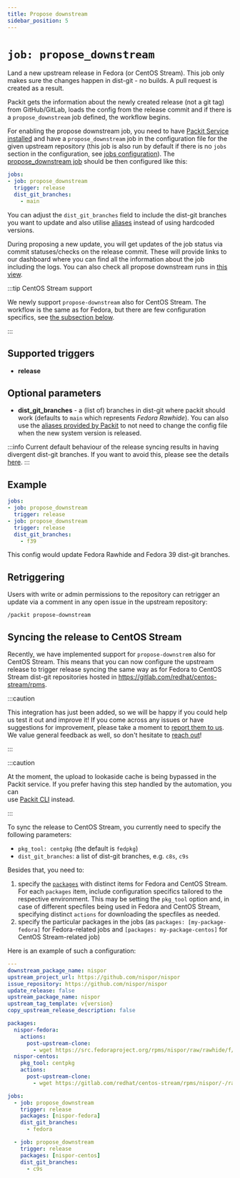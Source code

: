 ```yaml
---
title: Propose downstream
sidebar_position: 5
---
```


# `job: propose_downstream`

Land a new upstream release in Fedora (or CentOS Stream). This job only makes sure the changes
happen in dist-git - no builds. A pull request is created as a result.

Packit gets the information about the newly created release (not a git tag) from GitHub/GitLab,
loads the config from the release commit and if there is a `propose_downstream` job
defined, the workflow begins. 

For enabling the propose downstream job, you need to have
[Packit Service installed](/docs/guide/#1-set-up-packit-integration)
and have a `propose_downstream` job in the configuration file for the given upstream repository
(this job is also run by default if there is no `jobs` section
in the configuration, see [jobs configuration](/docs/configuration/#packit-service-jobs)).
The [propose_downstream job](/docs/configuration/upstream/propose_downstream) should be then configured like this:

```yaml
jobs:
- job: propose_downstream
  trigger: release
  dist_git_branches:
    - main
```
You can adjust the `dist_git_branches` field to include the
dist-git branches you want to update and also utilise [aliases](/docs/configuration/#aliases) 
instead of using hardcoded versions.

During proposing a new update, you will get updates of the job status via commit statuses/checks
on the release commit. These will provide links to our dashboard where you can find all the information about 
the job including the logs. You can also check all propose downstream runs in 
[this view](https://dashboard.packit.dev/jobs/propose-downstreams).

:::tip CentOS Stream support

We newly support `propose-downstream` also for CentOS Stream. The workflow is the same as for Fedora, but there are few
configuration specifics, see [the subsection below](#syncing-the-release-to-centos-stream).

:::

## Supported triggers

* **release**

## Optional parameters

* **dist_git_branches** - a (list of) branches in dist-git where packit should work (defaults to `main` which represents _Fedora Rawhide_).
  You can also use the [aliases provided by Packit](/docs/configuration#aliases)
  to not need to change the config file when the new system version is released.

:::info
Current default behaviour of the release syncing results in having divergent dist-git branches. If you want to avoid this,
please see the details [here](/docs/fedora-releases-guide#keeping-dist-git-branches-non-divergent).
:::

## Example

```yaml
jobs:
- job: propose_downstream
  trigger: release
- job: propose_downstream
  trigger: release
  dist_git_branches:
    - f39
```

This config would update Fedora Rawhide and Fedora 39 dist-git branches.

## Retriggering
Users with write or admin permissions to the repository can retrigger an
update via a comment in any open issue in the upstream repository:

    /packit propose-downstream


## Syncing the release to CentOS Stream

Recently, we have implemented support for `propose-downstrem` also for CentOS Stream. This means that you can now configure
the upstream release to trigger release syncing the same way as for Fedora to CentOS Stream dist-git repositories
hosted in https://gitlab.com/redhat/centos-stream/rpms.

:::caution

This integration has just been added, so we will be happy if you could help us
test it out and improve it! If you come across any issues or have suggestions for improvement, 
please take a moment to [report them to us](https://github.com/packit/packit-service/issues/new). 
We value general feedback as well, so don't hesitate to [reach out](/#contact)!

:::


:::caution

At the moment, the upload to lookaside cache is being bypassed in the Packit service.
If you prefer having this step handled by the automation, you can  
use [Packit CLI](/docs/cli/propose-downstream) instead.

:::

To sync the release to CentOS Stream, you currently need to specify the following parameters:
- `pkg_tool: centpkg` (the default is `fedpkg`)
- `dist_git_branches`:  a list of dist-git branches, e.g. `c8s`, `c9s`

Besides that, you need to:
1. specify the [`packages`](/docs/configuration#packages) with distinct items for Fedora and CentOS Stream. 
For each `packages` item, include configuration specifics tailored to the respective environment. This may
be setting the `pkg_tool` option and, in case of different specfiles being used in Fedora and CentOS Stream, 
specifying distinct `actions` for downloading the specfiles as needed.
2. specify the particular packages in the jobs (as `packages: [my-package-fedora]` for Fedora-related jobs and 
`[packages: my-package-centos]` for CentOS Stream-related job)

Here is an example of such a configuration:
```yaml
---
downstream_package_name: nispor
upstream_project_url: https://github.com/nispor/nispor
issue_repository: https://github.com/nispor/nispor
update_release: false
upstream_package_name: nispor
upstream_tag_template: v{version}
copy_upstream_release_description: false

packages:
  nispor-fedora:
    actions:
      post-upstream-clone:
        - wget https://src.fedoraproject.org/rpms/nispor/raw/rawhide/f/nispor.spec
  nispor-centos:
    pkg_tool: centpkg
    actions:
      post-upstream-clone:
        - wget https://gitlab.com/redhat/centos-stream/rpms/nispor/-/raw/c9s/nispor.spec

jobs:
  - job: propose_downstream
    trigger: release
    packages: [nispor-fedora]
    dist_git_branches:
      - fedora

  - job: propose_downstream
    trigger: release
    packages: [nispor-centos]
    dist_git_branches:
      - c9s
```
